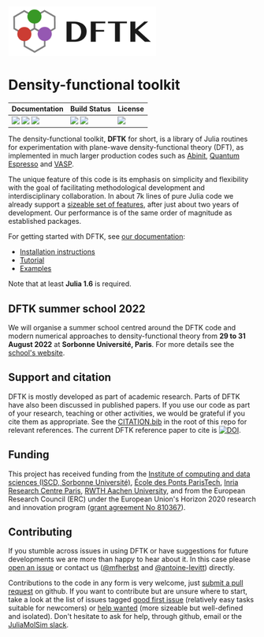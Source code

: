 <img src="https://raw.githubusercontent.com/JuliaMolSim/DFTK.jl/master/docs/logo/DFTK_750x250.png" alt="dftk logo" height="100px" />

# Density-functional toolkit

| **Documentation**                                                                 | **Build Status**                                |  **License**                     |
|:--------------------------------------------------------------------------------- |:----------------------------------------------- |:-------------------------------- |
| [![][docs-img]][docs-url] [![][ddocs-img]][ddocs-url] [![][slack-img]][slack-url] | [![][ci-img]][ci-url] [![][ccov-img]][ccov-url] | [![][license-img]][license-url]  |

[ddocs-img]: https://img.shields.io/badge/docs-dev-blue.svg
[ddocs-url]: https://docs.dftk.org/dev

[docs-img]: https://img.shields.io/badge/docs-stable-blue.svg
[docs-url]: https://docs.dftk.org/stable

[slack-img]: https://img.shields.io/badge/chat-on_slack-808493.svg?logo=slack
[slack-url]: https://join.slack.com/t/juliamolsim/shared_invite/zt-tc060co0-HgiKApazzsQzBHDlQ58A7g

[ci-img]: https://github.com/JuliaMolSim/DFTK.jl/workflows/CI/badge.svg?branch=master&event=push
[ci-url]: https://github.com/JuliaMolSim/DFTK.jl/actions

[ccov-img]: https://codecov.io/gh/JuliaMolSim/DFTK.jl/branch/master/graph/badge.svg?token=A23M0VZ8PQ
[ccov-url]: https://codecov.io/gh/JuliaMolSim/DFTK.jl

[license-img]: https://img.shields.io/github/license/JuliaMolSim/DFTK.jl.svg?maxAge=2592000
[license-url]: https://github.com/JuliaMolSim/DFTK.jl/blob/master/LICENSE


The density-functional toolkit, **DFTK** for short, is a library of
Julia routines for experimentation with plane-wave
density-functional theory (DFT), as implemented in much larger
production codes such as [Abinit](https://www.abinit.org/),
[Quantum Espresso](http://quantum-espresso.org/) and
[VASP](https://www.vasp.at/).

The unique feature of this code is its emphasis on simplicity and flexibility
with the goal of facilitating methodological development and
interdisciplinary collaboration.
In about 7k lines of pure Julia code we already support a
[sizeable set of features](https://docs.dftk.org/stable/index.html#package-features-1),
after just about two years of development.
Our performance is of the same order of magnitude as established packages.

For getting started with DFTK, see [our documentation](https://docs.dftk.org):
- [Installation instructions](https://docs.dftk.org/stable/guide/installation/)
- [Tutorial](https://docs.dftk.org/stable/guide/tutorial/)
- [Examples](https://docs.dftk.org/stable/#example-index-1)

Note that at least **Julia 1.6** is required.


## DFTK summer school 2022

We will organise a summer school centred around the DFTK code
and modern numerical approaches to density-functional theory
from **29 to 31 August 2022** at **Sorbonne Université, Paris**.
For more details see the [school's website](https://school2022.dftk.org).


## Support and citation
DFTK is mostly developed as part of academic research.
Parts of DFTK have also been discussed in published papers.
If you use our code as part of your research, teaching or other activities,
we would be grateful if you cite them as appropriate.
See the [CITATION.bib](CITATION.bib) in the root of this repo for relevant references.
The current DFTK reference paper to cite is
[![DOI](https://img.shields.io/badge/DOI-10.21105/jcon.00069-blue)](https://doi.org/10.21105/jcon.00069).

## Funding
This project has received funding from
the [Institute of computing and data sciences (ISCD, Sorbonne Université)](https://iscd.sorbonne-universite.fr/),
[École des Ponts ParisTech](https://enpc.fr), [Inria Research Centre Paris](https://www.inria.fr/fr/centre-inria-de-paris),
[RWTH Aachen University](https://rwth-aachen.de/),
and from the European Research Council (ERC) under the European Union's Horizon 2020 research and
innovation program ([grant agreement No 810367](https://cordis.europa.eu/project/id/810367)).

## Contributing
If you stumble across issues in using DFTK
or have suggestions for future developments
we are more than happy to hear about it.
In this case please [open an issue](https://github.com/JuliaMolSim/DFTK.jl/issues)
or contact us ([@mfherbst](https://github.com/mfherbst)
and [@antoine-levitt](https://github.com/antoine-levitt)) directly.

Contributions to the code in any form is very welcome,
just [submit a pull request](https://github.com/JuliaMolSim/DFTK.jl/pulls)
on github. If you want to contribute but are unsure where to start, take a look
at the list of issues tagged [good first issue](https://github.com/JuliaMolSim/DFTK.jl/issues?q=is%3Aissue+is%3Aopen+label%3A%22good+first+issue%22)
(relatively easy tasks suitable for newcomers) or [help wanted](https://github.com/JuliaMolSim/DFTK.jl/issues?q=is%3Aissue+is%3Aopen+label%3A%22help+wanted%22)
(more sizeable but well-defined and isolated).
Don't hesitate to ask for help, through github, email or the [JuliaMolSim slack][slack-url].
